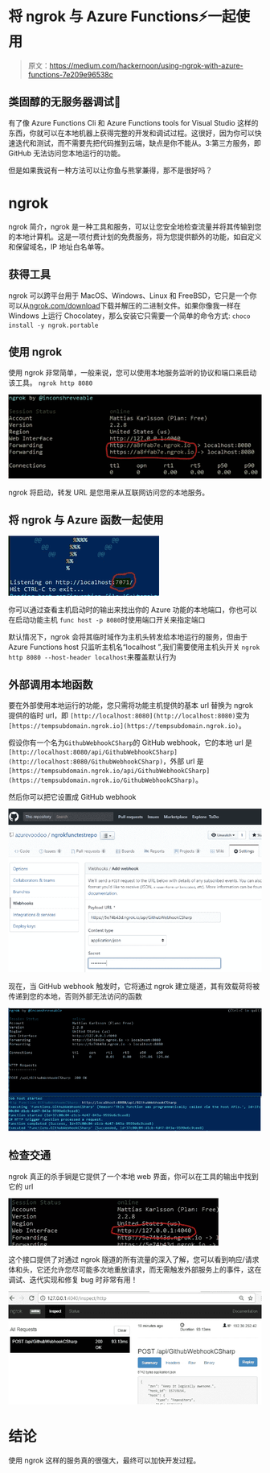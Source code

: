 # 将 ngrok 与 Azure Functions⚡一起使用

> 原文：<https://medium.com/hackernoon/using-ngrok-with-azure-functions-7e209e96538c>

## 类固醇的无服务器调试💪

有了像 Azure Functions Cli 和 Azure Functions tools for Visual Studio 这样的东西，你就可以在本地机器上获得完整的开发和调试过程。这很好，因为你可以快速迭代和测试，而不需要先把代码推到云端，缺点是你不能从。3:第三方服务，即 GitHub 无法访问您本地运行的功能。

但是如果我说有一种方法可以让你鱼与熊掌兼得，那不是很好吗？

# ngrok

ngrok 简介，ngrok 是一种工具和服务，可以让您安全地检查流量并将其传输到您的本地计算机。这是一项付费计划的免费服务，将为您提供额外的功能，如自定义和保留域名，IP 地址白名单等。

## 获得工具

ngrok 可以跨平台用于 MacOS、Windows、Linux 和 FreeBSD，它只是一个你可以从[ngrok.com/download](https://ngrok.com/download)下载并解压的二进制文件。如果你像我一样在 Windows 上运行 Chocolatey，那么安装它只需要一个简单的命令方式:
`choco install -y ngrok.portable`

## 使用 ngrok

使用 ngrok 非常简单，一般来说，您可以使用本地服务监听的协议和端口来启动该工具。
`ngrok http 8080`

![](img/ad1d430aeed05b26fabf593282786eef.png)

ngrok 将启动，转发 URL 是您用来从互联网访问您的本地服务。

## 将 ngrok 与 Azure 函数一起使用

![](img/ca3962748679d93e153a510717601c38.png)

你可以通过查看主机启动时的输出来找出你的 Azure 功能的本地端口，你也可以在启动功能主机
`func host -p 8080`时使用端口开关来指定端口

默认情况下，ngrok 会将其临时域作为主机头转发给本地运行的服务，但由于 Azure Functions host 只监听主机名“localhost ”,我们需要使用主机头开关
`ngrok http 8080 --host-header localhost`来覆盖默认行为

## 外部调用本地函数

要在外部使用本地运行的功能，您只需将功能主机提供的基本 url 替换为 ngrok 提供的临时 url，即
`[http://localhost:8080](http://localhost:8080)`变为`[https://tempsubdomain.ngrok.io](https://tempsubdomain.ngrok.io)`。

假设你有一个名为`GithubWebhookCSharp`的 GitHub webhook，它的本地 url 是`[http://localhost:8080/api/GithubWebhookCSharp](http://localhost:8080/GithubWebhookCSharp)`，外部 url 是`[https://tempsubdomain.ngrok.io/api/GithubWebhookCSharp](https://tempsubdomain.ngrok.io/GithubWebhookCSharp)`。

然后你可以把它设置成 GitHub webhook

![](img/91458996f5c4cb052a4ca3ab56cfa752.png)

现在，当 GitHub webhook 触发时，它将通过 ngrok 建立隧道，其有效载荷将被传递到您的本地，否则外部无法访问的函数

![](img/668ab678b6501feae9263f21c41ea6ce.png)

## 检查交通

ngrok 真正的杀手锏是它提供了一个本地 web 界面，你可以在工具的输出中找到它的 url

![](img/be754911440debead23046663492665c.png)

这个接口提供了对通过 ngrok 隧道的所有流量的深入了解，您可以看到响应/请求体和头，它还允许您尽可能多次地重放请求，而无需触发外部服务上的事件，这在调试、迭代实现和修复 bug 时非常有用！

![](img/fd0407ebe92f0eb86cb884e8354d3083.png)

# 结论

使用 ngrok 这样的服务真的很强大，最终可以加快开发过程。
